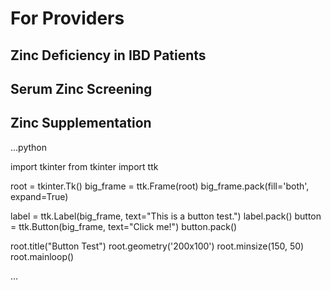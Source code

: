 # For Providers 

## Zinc Deficiency in IBD Patients 

## Serum Zinc Screening 

## Zinc Supplementation 

...python 

import tkinter
from tkinter import ttk


root = tkinter.Tk()
big_frame = ttk.Frame(root)
big_frame.pack(fill='both', expand=True)

label = ttk.Label(big_frame, text="This is a button test.")
label.pack()
button = ttk.Button(big_frame, text="Click me!")
button.pack()

root.title("Button Test")
root.geometry('200x100')
root.minsize(150, 50)
root.mainloop()

...
